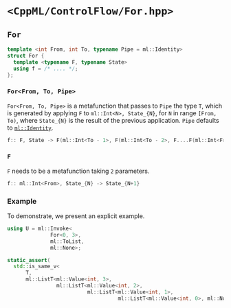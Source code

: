 # `<CppML/ControlFlow/For.hpp>`

## `For`

```c++
template <int From, int To, typename Pipe = ml::Identity>
struct For {
  template <typename F, typename State>
  using f = /* .... */;
};
```
### `For<From, To, Pipe>`

`For<From, To, Pipe>` is a metafunction that passes to `Pipe` the type `T`, which is generated by applying `F` to `ml::Int<N>, State_{N}`, for `N` in range `[From, To)`, where `State_{N}` is the result of the previous application. `Pipe` defaults to [`ml::Identity`](../Functional/Identity.md).

```c++
f:: F, State -> F(ml::Int<To - 1>, F(ml::Int<To - 2>, F....F(ml::Int<From>, State))) >-> Pipe
```
### `F`

`F` needs to be a metafunction taking `2` parameters.

```c++
f:: ml::Int<From>, State_{N} -> State_{N+1} 
```

### Example

To demonstrate, we present an explicit example.

```c++
using U = ml::Invoke<
              For<0, 3>,
              ml::ToList,
              ml::None>;

static_assert(
  std::is_same_v<
      T,
      ml::ListT<ml::Value<int, 3>,
                ml::ListT<ml::Value<int, 2>,
                          ml::ListT<ml::Value<int, 1>,
                                    ml::ListT<ml::Value<int, 0>, ml::None>>>>>);
```

